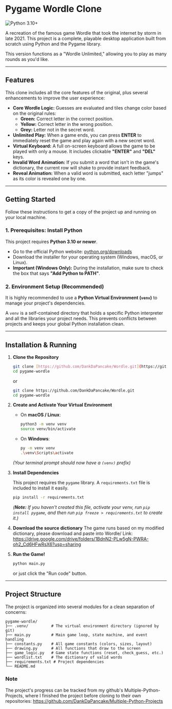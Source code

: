 # Pygame Wordle Clone

![Python 3.10+](https://img.shields.io/badge/python-3.10+-blue.svg)

A recreation of the famous game Wordle that took the internet by storm in late 2021. This project is a complete, playable desktop application built from scratch using Python and the Pygame library.

This version functions as a "Wordle Unlimited," allowing you to play as many rounds as you'd like.

---

## Features

This clone includes all the core features of the original, plus several enhancements to improve the user experience:

* **Core Wordle Logic:** Guesses are evaluated and tiles change color based on the original rules:
    * **Green:** Correct letter in the correct position.
    * **Yellow:** Correct letter in the wrong position.
    * **Grey:** Letter not in the secret word.
* **Unlimited Play:** When a game ends, you can press **ENTER** to immediately reset the game and play again with a new secret word.
* **Virtual Keyboard:** A full on-screen keyboard allows the game to be played with only a mouse. It includes clickable **"ENTER"** and **"DEL"** keys.
* **Invalid Word Animation:** If you submit a word that isn't in the game's dictionary, the current row will shake to provide instant feedback.
* **Reveal Animation:** When a valid word is submitted, each letter "jumps" as its color is revealed one by one.

---

## Getting Started

Follow these instructions to get a copy of the project up and running on your local machine.

### 1. Prerequisites: Install Python

This project requires **Python 3.10 or newer**.

* Go to the official Python website: [python.org/downloads](https://www.python.org/downloads/)
* Download the installer for your operating system (Windows, macOS, or Linux).
* **Important (Windows Only):** During the installation, make sure to check the box that says **"Add Python to PATH"**.

### 2. Environment Setup (Recommended)

It is highly recommended to use a **Python Virtual Environment (`venv`)** to manage your project's dependencies.

A `venv` is a self-contained directory that holds a specific Python interpreter and all the libraries your project needs. This prevents conflicts between projects and keeps your global Python installation clean.

---

## Installation & Running

1.  **Clone the Repository**
    ```bash
    git clone [https://github.com/DankDaPancake/Wordle.git](https://github.com/DankDaPancake/Wordle.git)
    cd pygame-wordle
    ```
    or 
    ```bash
    git clone https://github.com/DankDaPancake/Wordle.git
    cd pygame-wordle
    ```

2.  **Create and Activate Your Virtual Environment**

    * On **macOS / Linux**:
        ```bash
        python3 -m venv venv
        source venv/bin/activate
        ```

    * On **Windows**:
        ```bash
        py -m venv venv
        .\venv\Scripts\activate
        ```
    *(Your terminal prompt should now have a `(venv)` prefix)*

3.  **Install Dependencies**

    This project requires the `pygame` library. A `requirements.txt` file is included to install it easily.
    ```bash
    pip install -r requirements.txt
    ```
    *(**Note:** If you haven't created this file, activate your venv, run `pip install pygame`, and then run `pip freeze > requirements.txt` to create it.)*

4. **Download the source dictionary**
    The game runs based on my modified dictionary, please download and paste into Wordle/
    Link: https://drive.google.com/drive/folders/1BdnN2-PLw5gN-PWRA-oh2_Cd6HFwRsX6?usp=sharing

5.  **Run the Game!**
    ```bash
    python main.py
    ```
    or just click the "Run code" button.

---

## Project Structure

The project is organized into several modules for a clean separation of concerns:

```
pygame-wordle/ 
├── .venv/          # The virtual environment directory (ignored by git) 
├── main.py         # Main game loop, state machine, and event handling 
├── constants.py    # All game constants (colors, sizes, layout)
├── drawing.py      # All functions that draw to the screen 
├── game_logic.py   # Game state functions (reset, check_guess, etc.) 
├── wordlist.txt    # The dictionary of valid words 
├── requirements.txt # Project dependencies 
└── README.md
```

### Note
The project's progress can be tracked from my github's Multiple-Python-Projects, where I finished the project before cloning to their own repositories:
https://github.com/DankDaPancake/Multiple-Python-Projects